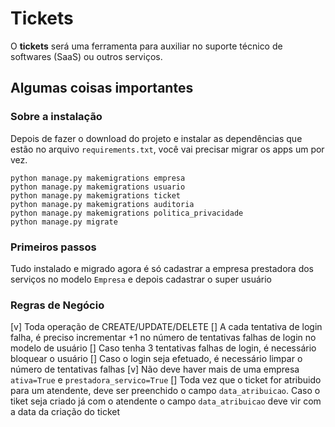 # Tickets

O **tickets** será uma ferramenta para auxiliar no suporte técnico de softwares (SaaS) ou outros serviços.

## Algumas coisas importantes

### Sobre a instalação
Depois de fazer o download do projeto e instalar as dependências que estão no arquivo `requirements.txt`, você vai
precisar migrar os apps um por vez.

`python manage.py makemigrations empresa`\
`python manage.py makemigrations usuario`\
`python manage.py makemigrations ticket`\
`python manage.py makemigrations auditoria`\
`python manage.py makemigrations politica_privacidade`\
`python manage.py migrate`

### Primeiros passos
Tudo instalado e migrado agora é só cadastrar a empresa prestadora dos serviços no modelo `Empresa`
e depois cadastrar o super usuário

### Regras de Negócio
[v] Toda operação de CREATE/UPDATE/DELETE
[] A cada tentativa de login falha, é preciso incrementar +1 no número de tentativas falhas de login no modelo de usuário
  [] Caso tenha 3 tentativas falhas de login, é necessário bloquear o usuário
  [] Caso o login seja efetuado, é necessário limpar o número de tentativas falhas
[v] Não deve haver mais de uma empresa `ativa=True` e `prestadora_servico=True`
[] Toda vez que o ticket for atribuido para um atendente, deve ser preenchido o campo `data_atribuicao`. Caso o tiket seja criado já com o atendente o campo `data_atribuicao` deve vir com a data da criação do ticket
